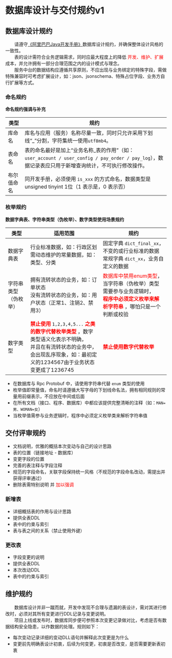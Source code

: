 # 数据库设计与交付规约v1
## 数据库设计规约
　　请遵守[《阿里巴巴Java开发手册》](https://gitee.com/yl-yue/yue-library/raw/master/docs/_media/Java开发手册（嵩山版）.pdf)数据库设计规约，并确保整体设计风格的一致性。<br>
　　表的设计需符合业务逻辑需求，同时应最大程度上的降低 <font color=red>开发、维护、扩展</font> 成本，并允许拥有一部分合理范围之内的设计模式与理念。<br>
　　服务中台的数据结构应遵循共享原则，不应出现与业务绑定的特殊字段，需做特殊兼容时可考虑扩展设计，如：json、jsonschema、特殊占位字段、业务方自行扩展等方式。

### 命名规约
**命名规约强调与补充**

|类型		|规约																																					|
|--			|--																																						|
|库命名		|库名与应用（服务）名称尽量一致，同时只允许采用下划线“_”分割，字符集统一使用`utf8mb4`。																|
|表命名		|表的命名最好是加上“业务名称_表的作用”（如：`user_account / user_config / pay_order / pay_log`），数据记录表应只用于新增查询统计，不可执行修改操作。	|
|布尔值命名	|同开发手册，必须使用 `is_xxx` 的方式命名，数据类型是 unsigned tinyint 1位（1 表示是，0 表示否）														|

### 枚举规约
**数据字典表、字符串类型（伪枚举）、数字类型使用场景规约**

|类型					|适用范围																																																						|规约																																											|
|--						|--																																																								|--																																												|
|数据字典表				|行业标准数据，如：行政区划 <br>需动态维护的常量数据，如：类型、分类																																							|固定字典 `dict_final_xx`，不变的或行业标准的数据 <br>常规字典 `dict_xx`，业务自定义的数据																						|
|字符串类型（伪枚举）	|拥有流转状态的业务，如：订单状态 <br>没有流转状态的业务，如：用户状态（正常1、注销2、禁用3）																																	|<font color=red>数据库中禁用enum类型</font>，当字符串（伪枚举）类型需要参与业务逻辑时，<br> **<font color=red>程序中必须定义枚举来解析字符串</font>** ，哪怕只是一个判断或校验	|
|数字类型				|**<font color=red>禁止使用</font>** `1,2,3,4,5...` **<font color=red>之类的数字代替枚举类型</font>** ，数字类型语义化表示不明确，<br>并且在有流转状态的业务中，会出现乱序现象，如：最初定义的1234567由于业务状态变更成了1236745|**<font color=red>禁止使用数字代替枚举</font>**																																|

- 在数据库与 Rpc Protobuf 中，请使用字符串代替 `enum` 类型的使用
- 枚举值即常量值，命名时请遵循大写字母的下划线命名法，拥有相同规则的常量用前缀表示，不应放在中间或后面
- 在所有文档（接口、程序、数据库）中都应该提供完整清晰的注释（如：`MAN=男、WOMAN=女`）
- 当枚举值需参与业务逻辑时，程序中必须定义枚举类来解析字符串值

## 交付评审规约
- 文档说明，优雅的概括本次变动与自己的设计思路
- 表的位置（链接地址 - 数据库）
- 变更字段的位置
- 完善的表注释与字段注释
- 规范的字段命名，关联字段保持统一风格（不规范的字段命名改动，需提出并获得评审通过）
- 删除表需特别说明 并 <font color=red>加以强调</font>

### 新增表
- 详细概括表的作用与设计思路
- 提供全表DDL
- 表中的约束与索引
- 表与表之间的关系（禁止使用外键）

### 更改表
- 字段变更的说明
- 提供全表DDL
- 本次改动DDL
- 表中的约束与索引

## 维护规约
　　数据库设计并非一蹴而就，开发中发现不合理与遗漏的表设计，需对其进行修改时，必须对其所有变更进行DDL记录与变更说明。<br>
　　项目上线或发布时，数据库同步便可参照本次变更记录做对比，考虑是否有数据结构安全隐患，以作数据的处理。规则如下：
- 每次变动记录详细的变动DLL语句并解释此次变更是为什么
- 变更前先明确表设计初衷，后续为何变更，初衷是否改变，是否需要更新表初衷